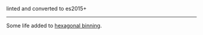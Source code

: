 linted and converted to es2015+

---

Some life added to [hexagonal binning](https://bl.ocks.org/mbostock/4248145).